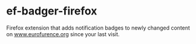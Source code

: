 # ef-badger-firefox
Firefox extension that adds notification badges to newly changed content on www.eurofurence.org since your last visit.
